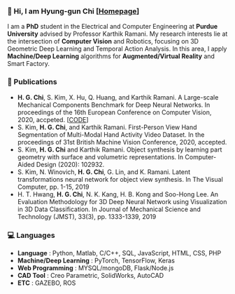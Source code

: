 ### :wave: Hi, I am Hyung-gun Chi [[Homepage](https://hyung-gun.me/)]

I am a **PhD** student in the Electrical and Computer Engineering at **Purdue University** advised by Professor Karthik Ramani. My research interests lie at the intersection of **Computer Vision** and Robotics, focusing on 3D Geometric Deep Learning and Temporal Action Analysis. In this area, I apply **Machine/Deep Learning** algorithms for **Augmented/Virtual Reality** and Smart Factory.


### :page_facing_up: Publications
- **H. G. Chi**, S. Kim, X. Hu, Q. Huang, and Karthik Ramani. A Large-scale Mechanical Components Benchmark for Deep Neural Networks. In proceedings of the 16th European Conference on Computer Vision, 2020, accpeted. [[CODE](https://github.com/stnoah1/mcb)]
- S. Kim, **H. G. Chi**, and Karthik Ramani. First-Person View Hand Segmentation of Multi-Modal Hand Activity Video Dataset. In the proceedings of 31st British Machine Vision Conference, 2020, accepted.
- S. Kim, **H. G. Chi** and Karthik Ramani. Object synthesis by learning part geometry with surface and volumetric representations. In Computer-Aided Design (2020): 102932.
- S. Kim, N. Winovich, **H. G. Chi**, G. Lin, and K. Ramani. Latent transformations neural network for object view synthesis. In The Visual Computer, pp. 1-15, 2019
- H. T. Hwang, **H. G. Chi**, N. K. Kang, H. B. Kong and Soo-Hong Lee. An Evaluation Methodology for 3D Deep Neural Network using Visualization in 3D Data Classification. In Journal of Mechanical Science and Technology (JMST), 33(3), pp. 1333-1339, 2019


### :computer: Languages
- **Language** : Python, Matlab, C/C++, SQL, JavaScript, HTML, CSS, PHP
- **Machine/Deep Learning** : PyTorch, TensorFlow, Keras
- **Web Programming** : MYSQL/mongoDB, Flask/Node.js
- **CAD Tool** : Creo Parametric, SolidWorks, AutoCAD
- **ETC** : GAZEBO, ROS
 
